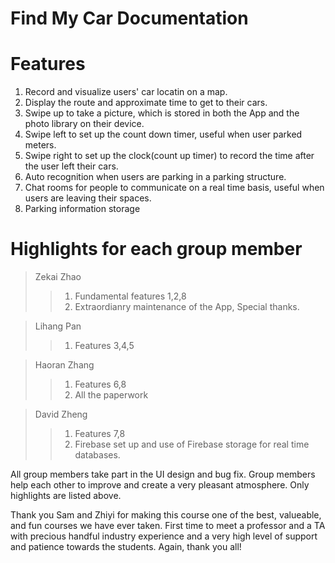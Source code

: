# Find My Car Documentation  

# Features  
1. Record and visualize users' car locatin on a map.    
2. Display the route and approximate time to get to their cars.   
3. Swipe up to take a picture, which is stored in both the App and the photo library on their device.   
4. Swipe left to set up the count down timer, useful when user parked meters.   
5. Swipe right to set up the clock(count up timer) to record the time after the user left their cars.  
6. Auto recognition when users are parking in a parking structure.   
7. Chat rooms for people to communicate on a real time basis, useful when users are leaving their spaces.  
8. Parking information storage

# Highlights for each group member
> Zekai Zhao
> > 1. Fundamental features 1,2,8   
> > 2. Extraordianry maintenance of the App, Special thanks.  

> Lihang Pan  
> > 1. Features 3,4,5   

> Haoran Zhang  
> > 1. Features 6,8    
> > 2. All the paperwork   

> David Zheng  
> > 1. Features 7,8 
> > 2. Firebase set up and use of Firebase storage for real time databases.

All group members take part in the UI design and bug fix. Group members help each other to improve and create a very pleasant atmosphere. Only highlights are listed above.   

Thank you Sam and Zhiyi for making this course one of the best, valueable, and fun courses we have ever taken. First time to meet a professor and a TA with precious handful industry experience and a very high level of support and patience towards the students. Again, thank you all!

